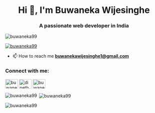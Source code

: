 <h1 align="center">Hi 👋, I'm Buwaneka Wijesinghe</h1>
<h3 align="center">A passionate web developer in India</h3>

<p align="left"> <img src="https://komarev.com/ghpvc/?username=buwaneka99&label=Profile%20views&color=0e75b6&style=flat" alt="buwaneka99" /> </p>

<p align="left"> <a href="https://github.com/ryo-ma/github-profile-trophy"><img src="https://github-profile-trophy.vercel.app/?username=buwaneka99" alt="buwaneka99" /></a> </p>

- 📫 How to reach me **buwanekawijesinghe1@gmail.com**

<h3 align="left">Connect with me:</h3>
<p align="left">
<a href="https://linkedin.com/in/buwaneka-wijesinghe-37bb07285" target="blank"><img align="center" src="https://raw.githubusercontent.com/rahuldkjain/github-profile-readme-generator/master/src/images/icons/Social/linked-in-alt.svg" alt="buwaneka-wijesinghe-37bb07285" height="30" width="40" /></a>
<a href="https://fb.com/dinethbuwaneka" target="blank"><img align="center" src="https://raw.githubusercontent.com/rahuldkjain/github-profile-readme-generator/master/src/images/icons/Social/facebook.svg" alt="dinethbuwaneka" height="30" width="40" /></a>
<a href="https://instagram.com/buwaneka_99_" target="blank"><img align="center" src="https://raw.githubusercontent.com/rahuldkjain/github-profile-readme-generator/master/src/images/icons/Social/instagram.svg" alt="buwaneka_99_" height="30" width="40" /></a>
</p>

<p><img align="left" src="https://github-readme-stats.vercel.app/api/top-langs?username=buwaneka99&show_icons=true&theme=dark&locale=en&layout=compact" alt="buwaneka99" /></p>

<p>&nbsp;<img align="center" src="https://github-readme-stats.vercel.app/api?username=buwaneka99&show_icons=true&theme=radical&locale=en" alt="buwaneka99" /></p>

<p><img align="center" src="https://github-readme-streak-stats.herokuapp.com/?user=buwaneka99&" alt="buwaneka99" /></p>
